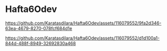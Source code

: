 # Hafta6Odev

https://github.com/Karatasdilara/Hafta6Odev/assets/116079552/9fa2d346-63ea-4679-8270-078fcf684d1e



https://github.com/Karatasdilara/Hafta6Odev/assets/116079552/d1d100a1-844d-488f-8949-32692830a468

